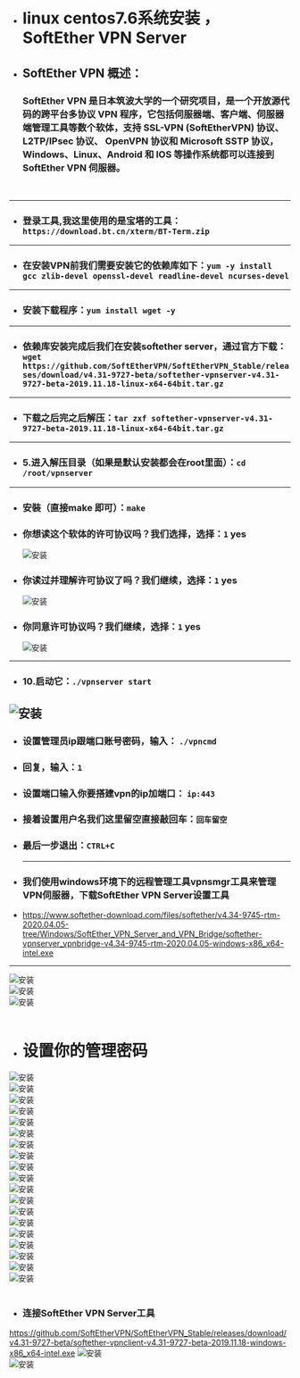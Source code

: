  * # linux centos7.6系统安装 ，SoftEther VPN Server
* ## SoftEther VPN 概述：
    ### SoftEther VPN 是日本筑波大学的一个研究项目，是一个开放源代码的跨平台多协议 VPN 程序，它包括伺服器端、客户端、伺服器端管理工具等数个软体，支持 SSL-VPN (SoftEtherVPN) 协议、 L2TP/IPsec 协议、 OpenVPN 协议和 Microsoft SSTP 协议，Windows、Linux、Android 和 IOS 等操作系统都可以连接到 SoftEther VPN 伺服器。
    <br>
---
 * ### 登录工具,我这里使用的是宝塔的工具：```https://download.bt.cn/xterm/BT-Term.zip```
  ---
 * ### 在安装VPN前我们需要安装它的依赖库如下：```yum -y install gcc zlib-devel openssl-devel readline-devel ncurses-devel```
  ---
 * ### 安装下载程序：```yum install wget -y```
  ---
 * ### 依赖库安装完成后我们在安装softether server，通过官方下载：```wget https://github.com/SoftEtherVPN/SoftEtherVPN_Stable/releases/download/v4.31-9727-beta/softether-vpnserver-v4.31-9727-beta-2019.11.18-linux-x64-64bit.tar.gz```
  ---
 * ### 下载之后完之后解压：```tar zxf softether-vpnserver-v4.31-9727-beta-2019.11.18-linux-x64-64bit.tar.gz```
  ---
 * ### 5.进入解压目录（如果是默认安装都会在root里面）：```cd /root/vpnserver```
 ---
 * ### 安裝（直接make 即可）：```make```
 * ### 你想读这个软体的许可协议吗？我们选择，选择：```1``` yes
     ![安装](/img/make1.jpg "安装")
 * ### 你读过并理解许可协议了吗？我们继续，选择：```1``` yes
     ![安装](/img/make2.jpg "安装")
 * ### 你同意许可协议吗？我们继续，选择：```1``` yes
     ![安装](/img/make3.jpg "安装")
  ---
 * ### 10.启动它：```./vpnserver start```<br>
  ![安装](/img/start.jpg "安装")
  ---
 * ### 设置管理员ip跟端口账号密码，输入： ```./vpncmd```
 * ### 回复，输入：```1```
 * ### 设置端口输入你要搭建vpn的ip加端口： ```ip:443```
 * ### 接着设置用户名我们这里留空直接敲回车：```回车留空```
 * ### 最后一步退出：```CTRL+C```
   ---
 * ### 我们使用windows环境下的远程管理工具vpnsmgr工具来管理VPN伺服器，下载SoftEther VPN Server设置工具
 * <https://www.softether-download.com/files/softether/v4.34-9745-rtm-2020.04.05-tree/Windows/SoftEther_VPN_Server_and_VPN_Bridge/softether-vpnserver_vpnbridge-v4.34-9745-rtm-2020.04.05-windows-x86_x64-intel.exe>
  ---
![安装](/img/1.jpg "安装")<br>
![安装](/img/2.jpg "安装")<br>
![安装](/img/3.png "安装")<br><br>
 * # 设置你的管理密码<br>
![安装](/img/4.jpg "安装")<br>
![安装](/img/5.jpg "安装")<br>
![安装](/img/6.jpg "安装")<br>
![安装](/img/7.jpg "安装")<br>
![安装](/img/8.jpg "安装")<br>
![安装](/img/9.jpg "安装")<br>
![安装](/img/10.jpg "安装")<br>
![安装](/img/11.jpg "安装")<br>
![安装](/img/12.jpg "安装")<br>
![安装](/img/13.jpg "安装")<br>
![安装](/img/14.jpg "安装")<br>
![安装](/img/15.jpg "安装")<br>
![安装](/img/16.jpg "安装")<br>
![安装](/img/17.jpg "安装")<br>
![安装](/img/18.jpg "安装")<br>
![安装](/img/19.jpg "安装")<br>
![安装](/img/20.jpg "安装")<br>
![安装](/img/21.jpg "安装")<br>
![安装](/img/22.jpg "安装")<br><br>
 * ### 连接SoftEther VPN Server工具
<https://github.com/SoftEtherVPN/SoftEtherVPN_Stable/releases/download/v4.31-9727-beta/softether-vpnclient-v4.31-9727-beta-2019.11.18-windows-x86_x64-intel.exe>
![安装](/img/pcok.jpg "安装")<br>
![安装](/img/sjok.jpg "安装")<br>
